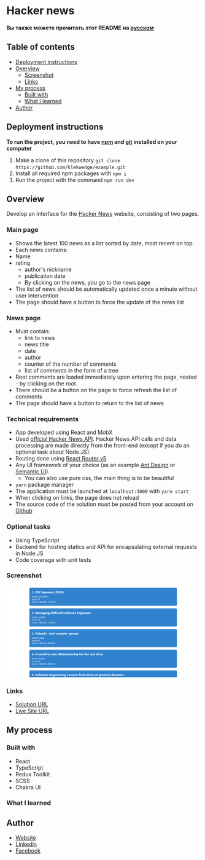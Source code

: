 # Hacker news

**Вы также можете прочитать этот README на [русском](https://github.com/klekwedge/example/blob/main/README.md)**

## Table of contents

- [Deployment instructions](#deployment-instructions)
- [Overview](#overview)
  - [Screenshot](#screenshot)
  - [Links](#links)
- [My process](#my-process)
  - [Built with](#built-with)
  - [What I learned](#what-i-learned)
- [Author](#author)

## Deployment instructions

**To run the project, you need to have [npm](https://nodejs.org/en/) and [git](https://git-scm.com/downloads) installed on your computer**

1. Make a clone of this repository ```git clone https://github.com/klekwedge/example.git```
2. Install all required npm packages with ```npm i```
3. Run the project with the command ```npm run dev```

## Overview

Develop an interface for the [Hacker News](https://news.ycombinator.com/news) website, consisting of two pages.

### Main page
- Shows the latest 100 news as a list sorted by date, most recent on top.
- Each news contains:
- Name
- rating
  - author's nickname
  - publication date
  - By clicking on the news, you go to the news page
- The list of news should be automatically updated once a minute without user intervention
- The page should have a button to force the update of the news list

### News page
- Must contain:
   - link to news
   - news title
   - date
   - author
   - counter of the number of comments
   - list of comments in the form of a tree
- Root comments are loaded immediately upon entering the page, nested - by clicking on the root.
- There should be a button on the page to force refresh the list of comments
- The page should have a button to return to the list of news

### Technical requirements
- App developed using React and MobX
- Used [official Hacker News API](https://github.com/HackerNews/API). Hacker News API calls and data processing are made directly from the front-end (except if you do an optional task about Node.JS).
- Routing done using [React Router v5](https://github.com/ReactTraining/react-router/releases/tag/v5.0.0)
- Any UI framework of your choice (as an example [Ant Design](https://ant.design/) or [Semantic UI](https://react.semantic-ui.com/)).
     - You can also use pure css, the main thing is to be beautiful
- `yarn` package manager
- The application must be launched at `localhost:3000` with `yarn start`
- When clicking on links, the page does not reload
- The source code of the solution must be posted from your account on [Github](http://github.com/)

### Optional tasks
- Using TypeScript
- Backend for hosting statics and API for encapsulating external requests in Node.JS
- Code coverage with unit tests

### Screenshot

![Main screen](./preview/screenshot.png)

### Links

- [Solution URL](https://github.com/klekwedge/example)
- [Live Site URL](https://klekwedge-example.vercel.app/)

## My process

### Built with

- React
- TypeScript
- Redux Toolkit
- SCSS
- Chakra UI

### What I learned

## Author

- [Website](https://klekwedge-cv.vercel.app/)
- [Linkedin](https://www.linkedin.com/in/klekwedge/)
- [Facebook](https://www.facebook.com/klekwedge)

